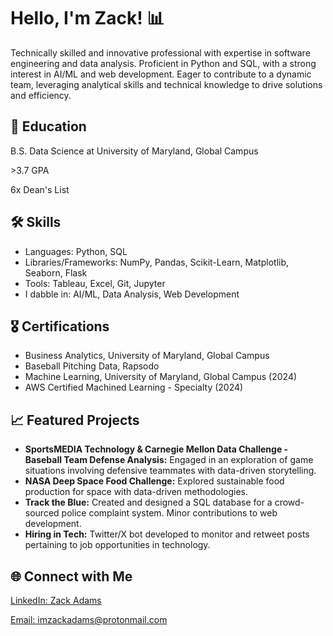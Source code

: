 <h1>Hello, I'm Zack! 📊</h1>
<p>Technically skilled and innovative professional with expertise in software engineering and data analysis. Proficient in Python and SQL, with a strong interest in AI/ML and web development. Eager to contribute to a dynamic team, leveraging analytical skills and technical knowledge to drive solutions and efficiency.</p>

<h2>📘 Education</h2>
<p>B.S. Data Science at University of Maryland, Global Campus</p>
<p>>3.7 GPA</p>
<p>6x Dean's List</p>

<h2>🛠 Skills </h2>
<ul>
    <li>Languages: Python, SQL </li>
    <li>Libraries/Frameworks: NumPy, Pandas, Scikit-Learn, Matplotlib, Seaborn, Flask</li>
    <li>Tools: Tableau, Excel, Git, Jupyter</li>
    <li>I dabble in: AI/ML, Data Analysis, Web Development</li>
  
</ul>

<h2>🎖 Certifications</h2>
<ul>
    <li>Business Analytics, University of Maryland, Global Campus</li>
    <li>Baseball Pitching Data, Rapsodo</li>
    <li>Machine Learning, University of Maryland, Global Campus (2024)</li>
    <li>AWS Certified Machined Learning - Specialty (2024)</li>
    
</ul>

<h2>📈 Featured Projects</h2>
<ul>
    <li><strong>SportsMEDIA Technology & Carnegie Mellon Data Challenge - Baseball Team Defense Analysis:</strong> Engaged in an exploration of game situations involving defensive teammates with data-driven storytelling.</li>
    <li><strong>NASA Deep Space Food Challenge:</strong> Explored sustainable food production for space with data-driven methodologies.</li>
    <li><strong>Track the Blue:</strong> Created and designed a SQL database for a crowd-sourced police complaint system. Minor contributions to web development.</li>
    <li><strong>Hiring in Tech:</strong> Twitter/X bot developed to monitor and retweet posts pertaining to job opportunities in technology.</li>
</ul>

<h2>🌐 Connect with Me</h2>
<p><a href="https://www.linkedin.com/in/zack-adams-1a04a21b7/" target="">LinkedIn: Zack Adams</a></p>
<p><a href="mailto:imzackadams@protonmail.com">Email: imzackadams@protonmail.com</a></p>


<!---
imZackAdams/imZackAdams is a ✨ special ✨ repository because its `README.md` (this file) appears on your GitHub profile.
You can click the Preview link to take a look at your changes.
--->
